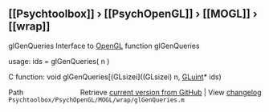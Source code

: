 ## [[Psychtoolbox]] &#8250; [[PsychOpenGL]] &#8250; [[MOGL]] &#8250; [[wrap]]

glGenQueries  Interface to [OpenGL](OpenGL) function glGenQueries  
  
usage:  ids = glGenQueries( n )  
  
C function:  void glGenQueries[(GLsizei]((GLsizei) n, [GLuint](GLuint)\* ids)  




<div class="code_header" style="text-align:right;">
  <span style="float:left;">Path&nbsp;&nbsp;</span> <span class="counter">Retrieve <a href=
  "https://raw.github.com/Psychtoolbox-3/Psychtoolbox-3/beta/Psychtoolbox/PsychOpenGL/MOGL/wrap/glGenQueries.m">current version from GitHub</a> | View <a href=
  "https://github.com/Psychtoolbox-3/Psychtoolbox-3/commits/beta/Psychtoolbox/PsychOpenGL/MOGL/wrap/glGenQueries.m">changelog</a></span>
</div>
<div class="code">
  <code>Psychtoolbox/PsychOpenGL/MOGL/wrap/glGenQueries.m</code>
</div>

